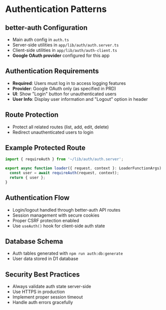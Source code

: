 # Authentication Patterns

## better-auth Configuration
- Main auth config in `auth.ts`
- Server-side utilities in `app/lib/auth/auth.server.ts`
- Client-side utilities in `app/lib/auth/auth-client.ts`
- **Google OAuth provider** configured for this app

## Authentication Requirements
- **Required**: Users must log in to access logging features
- **Provider**: Google OAuth only (as specified in PRD)
- **UI**: Show "Login" button for unauthenticated users
- **User Info**: Display user information and "Logout" option in header

## Route Protection
- Protect all related routes (list, add, edit, delete)
- Redirect unauthenticated users to login

## Example Protected Route
```typescript
import { requireAuth } from '~/lib/auth/auth.server';

export async function loader({ request, context }: LoaderFunctionArgs) {
  const user = await requireAuth(request, context);
  return { user };
}
```

## Authentication Flow
- Login/logout handled through better-auth API routes
- Session management with secure cookies
- Proper CSRF protection enabled
- Use `useAuth()` hook for client-side auth state

## Database Schema
- Auth tables generated with `npm run auth:db:generate`
- User data stored in D1 database

## Security Best Practices
- Always validate auth state server-side
- Use HTTPS in production
- Implement proper session timeout
- Handle auth errors gracefully